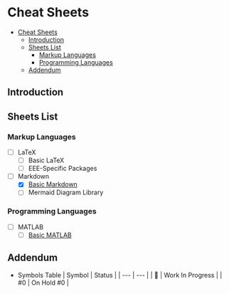 # Cheat Sheets

- [Cheat Sheets](#cheat-sheets)
  - [Introduction](#introduction)
  - [Sheets List](#sheets-list)
    - [Markup Languages](#markup-languages)
    - [Programming Languages](#programming-languages)
  - [Addendum](#addendum)

## Introduction

## Sheets List

### Markup Languages

- [ ] LaTeX
  - [ ] Basic LaTeX
  - [ ] EEE-Specific Packages
- [ ] Markdown
  - [x] [Basic Markdown](./markdown/markdown.md)
  - [ ] Mermaid Diagram Library

### Programming Languages

- [ ] MATLAB
  - [ ] [Basic MATLAB](./matlab/matlab.md)

## Addendum

- Symbols Table
  | Symbol | Status |
  | --- | --- |
  | 🚧 | Work In Progress |
  | #0 | On Hold #0 |
